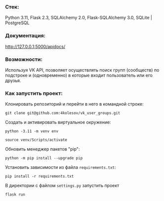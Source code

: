 ### Стек:
Python 3.11, Flask 2.3, SQLAlchemy 2.0, Flask-SQLAlchemy 3.0, SQLite | PostgreSQL


### Документация:
http://127.0.0.1:5000/apidocs/

### Возможности:
Используя VK API, позволяет осуществлять поиск групп (сообществ) по подстроке и (одновременно) в которые входит пользователь или его друзья.


### Как запустить проект:
Клонировать репозиторий и перейти в него в командной строке:
```
git clone git@github.com:4kolesov/vk_user_groups.git
```

Cоздать и активировать виртуальное окружение:

```
python -3.11 -m venv env
```

```
source venv/Scripts/activate
```

Обновить менеджер пакетов "pip":

```
python -m pip install --upgrade pip

```
Установить зависимости из файла ```requirements.txt```:

```
pip install -r requirements.txt

```


В директории с файлом ```settings.py``` запустить проект

```
flask run
```
